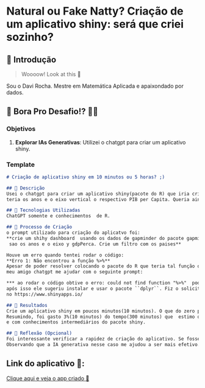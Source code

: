 # Natural ou Fake Natty? Criação de um aplicativo shiny: será que criei sozinho?

## 🚀 Introdução

> Woooow! Look at this 👀

Sou o Davi Rocha. Mestre em Matemática Aplicada e apaixondado por dados.

## 🎯 Bora Pro Desafio!? 💪🤓

### Objetivos

1. **Explorar IAs Generativas**: Utilizei o chatgpt para criar um aplicativo shiny. 


### Template

```markdown
# Criação de aplicativo shiny em 10 minutos ou 5 horas? ;)

## 📒 Descrição
Usei o chatgpt para criar um aplicativo shiny(pacote do R) que iria criar um gráfico de linha onde o eixo horizontal
teria os anos e o eixo vertical o respectivo PIB per Capita. Queria ainda um filtro para visualizar paises diferentes.

## 🤖 Tecnologias Utilizadas
ChatGPT somente e conhecimentos  de R.

## 🧐 Processo de Criação
o prompt utilizado para criação do aplicatvo foi:
**crie um shihy dashboard  usando os dados de gapminder do pacote gapminder,  criando um grafico de linha onde o eixo x
 sao os anos e o eixo y gdpPerca. Crie um filtro com os paises**

Houve um erro quando tentei rodar o código:
**Erro 1: Não encontrou a função %>%**
Apesar de poder resolver colocando o pacote do R que teria tal função ou atualizar o código sem essa função, pedi para
meu amigo chatgpt me ajudar com o seguinte prompt:

*** ao rodar o código obtive o erro: could not find function "%>%"  poderia me dar uma sugestão de solução?**
após isso ele sugeriu instalar e usar o pacote ``dplyr``. Fiz o solicitado  o app rodou de forma correta e publiquei
no https://www.shinyapps.io/

## 🚀 Resultados
Crie um aplicativo shiny em poucos minutos(10 minutos). O que do zero poderia demorar algumas horas(5 horas).
Resumindo, foi gasto 3%(10 minutos) do tempo(300 minutos) que  estimo que levaria para um programador com conhecimento do R
e com conhecimentos intermediários do pacote shiny.

## 💭 Reflexão (Opcional)
Foi interessante verificar a rapidez de criação do aplicativo. Se fosse em uma empresa a economia de tempo seria tremenda.
Observando que a IA generativa nesse caso me ajudou a ser mais efetivo.
```



## Link do aplicativo 🎯:

[Clique aqui e veja o app criado 🚀](https://davirochasilva.shinyapps.io/projeto_dio_shinny/)

